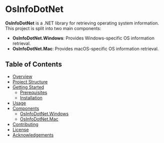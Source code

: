 # OsInfoDotNet

**OsInfoDotNet** is a .NET library for retrieving operating system information.
This project is split into two main components:

- **OsInfoDotNet.Windows**: Provides Windows-specific OS information retrieval.
- **OsInfoDotNet.Mac**: Provides macOS-specific OS information retrieval.

## Table of Contents

- [Overview](#overview)
- [Project Structure](#project-structure)
- [Getting Started](#getting-started)
  - [Prerequisites](#prerequisites)
  - [Installation](#installation)
- [Usage](#usage)
- [Components](#components)
  - [OsInfoDotNet.Windows](#osinfodotnetwindows)
  - [OsInfoDotNet.Mac](#osinfodotnetmac)
- [Contributing](#contributing)
- [License](#license)
- [Acknowledgements](#acknowledgements)
